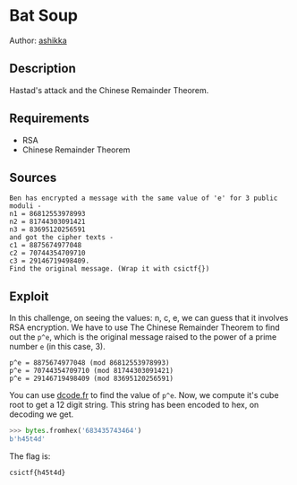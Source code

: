 # Bat Soup
Author: [ashikka](https://github.com/ashikka)

## Description

Hastad's attack and the Chinese Remainder Theorem.

## Requirements 

- RSA
- Chinese Remainder Theorem

## Sources

```
Ben has encrypted a message with the same value of 'e' for 3 public moduli -
n1 = 86812553978993
n2 = 81744303091421 
n3 = 83695120256591 
and got the cipher texts - 
c1 = 8875674977048
c2 = 70744354709710
c3 = 29146719498409.
Find the original message. (Wrap it with csictf{})
```


## Exploit

In this challenge, on seeing the values: n, c, e, we can guess that it involves RSA encryption. We have to use The Chinese Remainder Theorem to find out the `p^e`, which is the original message raised to the power of a prime number `e` (in this case, 3). 

```
p^e = 8875674977048 (mod 86812553978993)
p^e = 70744354709710 (mod 81744303091421)
p^e = 29146719498409 (mod 83695120256591)
```

You can use [dcode.fr](https://www.dcode.fr/chinese-remainder) to find the value of `p^e`. Now, we compute it's cube root to get a 12 digit string. This string has been encoded to hex, on decoding we get.

```python
>>> bytes.fromhex('683435743464')
b'h45t4d'
```

The flag is:

```
csictf{h45t4d}
```
